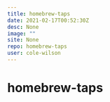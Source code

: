 ```yaml
---
title: homebrew-taps
date: 2021-02-17T00:52:30Z
desc: None
image: ""
site: None
repo: homebrew-taps
user: cole-wilson
---
```

# homebrew-taps

